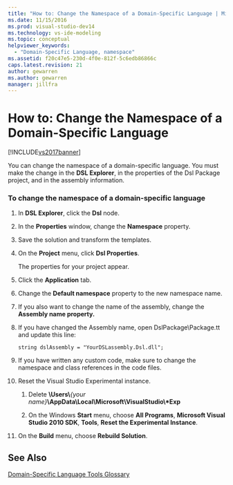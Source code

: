 ```yaml
---
title: "How to: Change the Namespace of a Domain-Specific Language | Microsoft Docs"
ms.date: 11/15/2016
ms.prod: visual-studio-dev14
ms.technology: vs-ide-modeling
ms.topic: conceptual
helpviewer_keywords: 
  - "Domain-Specific Language, namespace"
ms.assetid: f20c47e5-230d-4f0e-812f-5c6edb86866c
caps.latest.revision: 21
author: gewarren
ms.author: gewarren
manager: jillfra
---
```

# How to: Change the Namespace of a Domain-Specific Language
[!INCLUDE[vs2017banner](../includes/vs2017banner.md)]

You can change the namespace of a domain-specific language. You must make the change in the **DSL Explorer**, in the properties of the Dsl Package project, and in the assembly information.  
  
### To change the namespace of a domain-specific language  
  
1. In **DSL Explorer**, click the **Dsl** node.  
  
2. In the **Properties** window, change the **Namespace** property.  
  
3. Save the solution and transform the templates.  
  
4. On the **Project** menu, click **Dsl Properties**.  
  
     The properties for your project appear.  
  
5. Click the **Application** tab.  
  
6. Change the **Default namespace** property to the new namespace name.  
  
7. If you also want to change the name of the assembly, change the **Assembly name property.**  
  
8. If you have changed the Assembly name, open DslPackage\Package.tt and update this line:  
  
     `string dslAssembly = "YourDSLassembly.Dsl.dll";`  
  
9. If you have written any custom code, make sure to change the namespace and class references in the code files.  
  
10. Reset the Visual Studio Experimental instance.  
  
    1. Delete **\Users\\**_{your name}_**\AppData\Local\Microsoft\VisualStudio\\\*Exp**  
  
    2. On the Windows **Start** menu, choose **All Programs**, **Microsoft Visual Studio 2010 SDK**, **Tools**, **Reset the Experimental Instance**.  
  
11. On the **Build** menu, choose **Rebuild Solution**.  
  
## See Also  
 [Domain-Specific Language Tools Glossary](https://msdn.microsoft.com/ca5e84cb-a315-465c-be24-76aa3df276aa)
